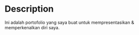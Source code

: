 # Description 
Ini adalah portofolio yang saya buat untuk mempresentasikan & memperkenalkan diri saya.
